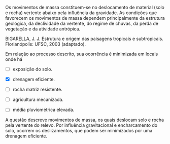 

Os movimentos de massa constituem-se no deslocamento de material (solo e rocha) vertente abaixo pela influência da gravidade. As condições que favorecem os movimentos de massa dependem principalmente da estrutura geológica, da declividade da vertente, do regime de chuvas, da perda de vegetação e da atividade antrópica.

BIGARELLA, J. J. Estrutura e origem das paisagens tropicais e subtropicais. Florianópolis: UFSC, 2003 (adaptado).

Em relação ao processo descrito, sua ocorrência é minimizada em locais onde há



- [ ] exposição do solo.
- [x] drenagem eficiente.
- [ ] rocha matriz resistente.
- [ ] agricultura mecanizada.
- [ ] média pluviométrica elevada.


A questão descreve movimentos de massa, os quais deslocam solo e rocha pela vertente do relevo. Por influência gravitacional e encharcamento do solo, ocorrem os deslizamentos, que podem ser minimizados por uma drenagem eficiente.

        